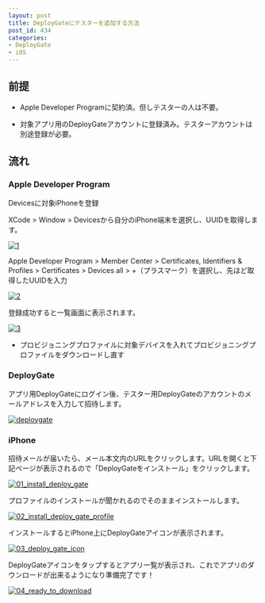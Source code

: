 ```yaml
---
layout: post
title: DeployGateにテスターを追加する方法
post_id: 434
categories: 
- DeployGate
- iOS
---
```


## 前提



*  Apple Developer Programに契約済。但しテスターの人は不要。


*  対象アプリ用のDeployGateアカウントに登録済み。テスターアカウントは別途登録が必要。


## 流れ



### Apple Developer Program



Devicesに対象iPhoneを登録

XCode > Window > Devicesから自分のiPhone端末を選択し、UUIDを取得します。

[![1](https://hypermkt-blog.lolipop.io/wp-content/uploads/2014/10/1.png)](https://hypermkt-blog.lolipop.io/wp-content/uploads/2014/10/1.png)

Apple Developer Program > Member Center > Certificates, Identifiers & Profiles > Certificates > Devices all > +（プラスマーク）を選択し、先ほど取得したUUIDを入力


[![2](https://hypermkt-blog.lolipop.io/wp-content/uploads/2014/10/2.png)](https://hypermkt-blog.lolipop.io/wp-content/uploads/2014/10/2.png)

登録成功すると一覧画面に表示されます。


[![3](https://hypermkt-blog.lolipop.io/wp-content/uploads/2014/10/3.png)](https://hypermkt-blog.lolipop.io/wp-content/uploads/2014/10/3.png)


*  プロビジョニングプロファイルに対象デバイスを入れてプロビジョニングプロファイルをダウンロードし直す


### DeployGate


アプリ用DeployGateにログイン後、テスター用DeployGateのアカウントのメールアドレスを入力して招待します。


[![deploygate](https://hypermkt-blog.lolipop.io/wp-content/uploads/2014/10/deploygate.png)](https://hypermkt-blog.lolipop.io/wp-content/uploads/2014/10/deploygate.png)


### iPhone


招待メールが届いたら、メール本文内のURLをクリックします。URLを開くと下記ページが表示されるので「DeployGateをインストール」をクリックします。


[![01_install_deploy_gate](https://hypermkt-blog.lolipop.io/wp-content/uploads/2014/10/01_install_deploy_gate.png)](https://hypermkt-blog.lolipop.io/wp-content/uploads/2014/10/01_install_deploy_gate.png)

プロファイルのインストールが聞かれるのでそのままインストールします。


[![02_install_deploy_gate_profile](https://hypermkt-blog.lolipop.io/wp-content/uploads/2014/10/02_install_deploy_gate_profile.png)](https://hypermkt-blog.lolipop.io/wp-content/uploads/2014/10/02_install_deploy_gate_profile.png)

インストールするとiPhone上にDeployGateアイコンが表示されます。


[![03_deploy_gate_icon](https://hypermkt-blog.lolipop.io/wp-content/uploads/2014/10/03_deploy_gate_icon-e1413727212939.png)](https://hypermkt-blog.lolipop.io/wp-content/uploads/2014/10/03_deploy_gate_icon-e1413727212939.png)

DeployGateアイコンをタップするとアプリ一覧が表示され、これでアプリのダウンロードが出来るようになり準備完了です！


[![04_ready_to_download](https://hypermkt-blog.lolipop.io/wp-content/uploads/2014/10/04_ready_to_download.png)](https://hypermkt-blog.lolipop.io/wp-content/uploads/2014/10/04_ready_to_download.png)